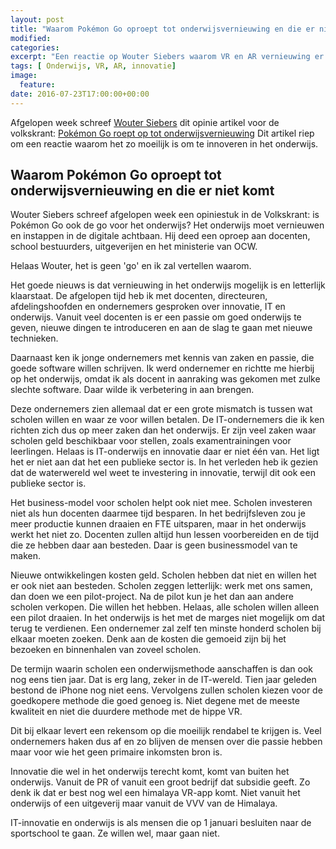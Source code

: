 ```yaml
---
layout: post
title: "Waarom Pokémon Go oproept tot onderwijsvernieuwing en die er niet komt"
modified:
categories:
excerpt: "Een reactie op Wouter Siebers waarom VR en AR vernieuwing er voorlopig niet komt"
tags: [ Onderwijs, VR, AR, innovatie]
image:
  feature:
date: 2016-07-23T17:00:00+00:00
---
```


Afgelopen week schreef [Wouter Siebers](https://twitter.com/MC_Wouter) dit opinie artikel voor de volkskrant:
[Pokémon Go roept op tot onderwijsvernieuwing](http://www.volkskrant.nl/opinie/pokemon-go-roept-op-tot-onderwijsvernieuwing~a4339768/)
Dit artikel riep om een reactie waarom het zo moeilijk is om te innoveren in het onderwijs.

## Waarom Pokémon Go oproept tot onderwijsvernieuwing en die er niet komt

Wouter Siebers schreef afgelopen week een opiniestuk in de Volkskrant: is Pokémon Go ook de go voor het onderwijs? Het onderwijs moet vernieuwen en instappen in de digitale achtbaan. Hij deed een oproep aan docenten, school bestuurders, uitgeverijen en het ministerie van OCW.

Helaas Wouter, het is geen 'go' en ik zal vertellen waarom.

Het goede nieuws is dat vernieuwing in het onderwijs mogelijk is en letterlijk klaarstaat. De afgelopen tijd heb ik met docenten, directeuren, afdelingshoofden en ondernemers gesproken over innovatie, IT en onderwijs. Vanuit veel docenten is er een passie om goed onderwijs te geven, nieuwe dingen te introduceren en aan de slag te gaan met nieuwe technieken.

Daarnaast ken ik jonge ondernemers met kennis van zaken en passie, die goede software willen schrijven. Ik werd ondernemer en richtte me hierbij op het onderwijs, omdat ik als docent in aanraking was gekomen met zulke slechte software. Daar wilde ik verbetering in aan brengen.

Deze ondernemers zien allemaal dat er een grote mismatch is tussen wat scholen willen en waar ze voor willen betalen. De IT-ondernemers die ik ken richten zich dus op meer zaken dan het onderwijs. Er zijn veel zaken waar scholen geld beschikbaar voor stellen, zoals examentrainingen voor leerlingen. Helaas is IT-onderwijs en innovatie daar er niet één van. Het ligt het er niet aan dat het een publieke sector is. In het verleden heb ik gezien dat de waterwereld wel weet te investering in innovatie, terwijl dit ook een publieke sector is.

Het business-model voor scholen helpt ook niet mee. Scholen investeren niet als hun docenten daarmee tijd besparen. In het bedrijfsleven zou je meer productie kunnen draaien en FTE uitsparen, maar in het onderwijs werkt het niet zo. Docenten zullen altijd hun lessen voorbereiden en de tijd die ze hebben daar aan besteden. Daar is geen businessmodel van te maken.

Nieuwe ontwikkelingen kosten geld. Scholen hebben dat niet en willen het er ook niet aan besteden. Scholen zeggen letterlijk: werk met ons samen, dan doen we een pilot-project. Na de pilot kun je het dan aan andere scholen verkopen. Die willen het hebben. Helaas, alle scholen willen alleen een pilot draaien. In het onderwijs is het met de marges niet mogelijk om dat terug te verdienen. Een ondernemer zal zelf ten minste honderd scholen bij elkaar moeten zoeken. Denk aan de kosten die gemoeid zijn bij het bezoeken en binnenhalen van zoveel scholen.

De termijn waarin scholen een onderwijsmethode aanschaffen is dan ook nog eens tien jaar. Dat is erg lang, zeker in de IT-wereld. Tien jaar geleden bestond de iPhone nog niet eens. Vervolgens zullen scholen kiezen voor de goedkopere methode die goed genoeg is. Niet degene met de meeste kwaliteit en niet die duurdere methode met de hippe VR.

Dit bij elkaar levert een rekensom op die moeilijk rendabel te krijgen is. Veel ondernemers haken dus af en zo blijven de mensen over die passie hebben maar voor wie het geen primaire inkomsten bron is.

Innovatie die wel in het onderwijs terecht komt, komt van buiten het onderwijs. Vanuit de PR of vanuit een groot bedrijf dat subsidie geeft. Zo denk ik dat er best nog wel een himalaya VR-app komt. Niet vanuit het onderwijs of een uitgeverij maar vanuit de VVV van de Himalaya.

IT-innovatie en onderwijs is als mensen die op 1 januari besluiten naar de sportschool te gaan. Ze willen wel, maar gaan niet.

